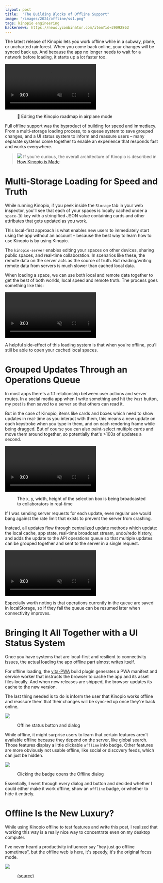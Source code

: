 ```yaml
---
layout: post
title:  "The Building Blocks of Offline Support"
image: "/images/2024/offline/ss1.png"
tags: kinopio engineering
hackernews: https://news.ycombinator.com/item?id=39092863
---
```



The latest release of Kinopio lets you work offline while in a subway, plane, or uncharted rainforest. When you come back online, your changes will be synced back up. And because the app no longer needs to wait for a network before loading, it starts up a lot faster too.

<p>
  <video autoplay loop muted playsinline class="">
    <source src="/images/2024/offline/offline2.mp4">
  </video>
</p>
<figure>
  <figcaption>
    🛫 Editing the Kinopio roadmap in airplane mode
  </figcaption>
</figure>

Full offline support was the byproduct of building for speed and immediacy. From a multi-storage loading process, to a queue system to save grouped changes, and a UI status system to inform and reassure users – many separate systems come together to enable an experience that responds fast and works everywhere.

<blockquote>
  <p>
    <img src="http://pketh.org/images/2020/porco-rosso-engine.jpg">
    If you're curious, the overall architecture of Kinopio is described in
    <a href="http://pketh.org/how-kinopio-is-made.html">How Kinopio is Made</a>
  </p>
</blockquote>

# Multi-Storage Loading for Speed and Truth

While running Kinopio, if you peek inside the `Storage` tab in your web inspector, you'll see that each of your spaces is locally cached under a `space-ID` key with a stringified JSON value containing cards and other attributes that gets updated as you work.

This local-first approach is what enables new users to immediately start using the app without an account – because the best way to learn how to use Kinopio is by using Kinopio.

The `kinopio-server` enables editing your spaces on other devices, sharing public spaces, and real-time collaboration. In scenarios like these, the remote data on the server acts as the source of truth. But reading/writing remote data from servers is much slower than cached local data.

When loading a space, we can use both local and remote data together to get the best of both worlds, local speed and remote truth. The process goes something like this:

<p>
  <video autoplay loop muted playsinline class="no-shadow">
    <source src="/images/2024/offline/d1.mp4">
  </video>
</p>

A helpful side-effect of this loading system is that when you're offline, you'll still be able to open your cached local spaces.

# Grouped Updates Through an Operations Queue

In most apps there's a 1:1 relationship between user actions and server routes. In a social media app when I write something and hit the `Post` button, my post is then saved to a server so that others can read it.

But in the case of Kinopio, items like cards and boxes which need to show updates in real-time as you interact with them, this means a new update on each keystroke when you type in them, and on each rendering frame while being dragged. But of course you can also paint-select multiple cards and move them around together, so potentially that's >100s of updates a second.

<p>
  <video autoplay loop muted playsinline class="">
    <source src="/images/2024/offline/box-select-collaborative.mp4">
  </video>
</p>
<figure>
  <figcaption>
    The x, y, width, height of the selection box is being broadcasted to collaborators in real-time
  </figcaption>
</figure>

If I was sending server requests for each update, even regular use would bang against the rate limit that exists to prevent the server from crashing.

Instead, all updates flow through centralized update methods which update: the local cache, app state, real-time broadcast stream, undo/redo history, and adds the update to the API operations queue so that multiple updates can be grouped together and sent to the server in a single request.

<p>
  <video autoplay loop muted playsinline class="large no-shadow">
    <source src="/images/2024/offline/d2.mp4">
  </video>
</p>

Especially worth noting is that operations currently in the queue are saved in localStorage, so if they fail the queue can be resumed later when connectivity improves.

# Bringing It All Together with a UI Status System

Once you have systems that are local-first and resilient to connectivity issues, the actual loading the app offline part almost writes itself.

For offline loading, the [vita-PWA](https://vite-pwa-org.netlify.app) build plugin generates a PWA manifest and service worker that instructs the browser to cache the app and its asset files locally. And when new releases are shipped, the browser updates its cache to the new version.

The last thing needed is to do is inform the user that Kinopio works offline and reassure them that their changes will be sync-ed up once they're back online.

<img src="/images/2024/offline/ss1.png" class="">
<figure>
  <figcaption>
    Offline status button and dialog
  </figcaption>
</figure>

While offline, it might surprise users to learn that certain features aren't available offline because they depend on the server, like global search. Those features display a little clickable `offline` info badge. Other features are more obviously not usable offline, like social or discovery feeds, which can just be hidden.


<img src="/images/2024/offline/ss2.png" class="">
<figure>
  <figcaption>
    Clicking the badge opens the Offline dialog
  </figcaption>
</figure>

Essentially, I went through every dialog and button and decided whether I could either make it work offline, show an `offline` badge, or whether to hide it entirely.

# Offline Is the New Luxury?

While using Kinopio offline to test features and write this post, I realized that working this way is a really nice way to concentrate even on my desktop computer.

I've never heard a productivity influencer say "hey just go offline sometimes", but the offline web is here, it's speedy, it's the original focus mode.

<img src="/images/2024/offline/frog.webp" class="">
<figure>
  <figcaption>
    <a href="https://www.are.na/block/10001580">(source)</a>
  </figcaption>
</figure>
